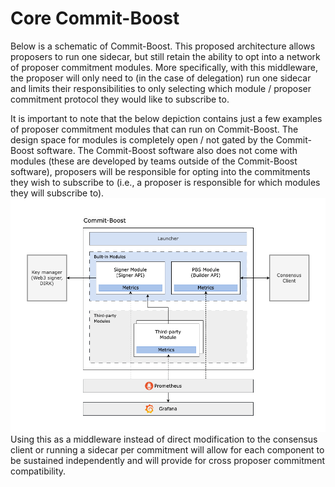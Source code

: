 # Core Commit-Boost
Below is a schematic of Commit-Boost. This proposed architecture allows proposers to run one sidecar, but still retain the ability to opt into a network of proposer commitment modules. More specifically, with this middleware, the proposer will only need to (in the case of delegation) run one sidecar and limits their responsibilities to only selecting which module / proposer commitment protocol they would like to subscribe to.

It is important to note that the below depiction contains just a few examples of proposer commitment modules that can run on Commit-Boost. The design space for modules is completely open / not gated by the Commit-Boost software. The Commit-Boost software also does not come with modules (these are developed by teams outside of the Commit-Boost software), proposers will be responsible for opting into the commitments they wish to subscribe to (i.e., a proposer is responsible for which modules they will subscribe to).
![architecture](commit-boost.png)
Using this as a middleware instead of direct modification to the consensus client or running a sidecar per commitment will allow for each component to be sustained independently and will provide for cross proposer commitment compatibility.